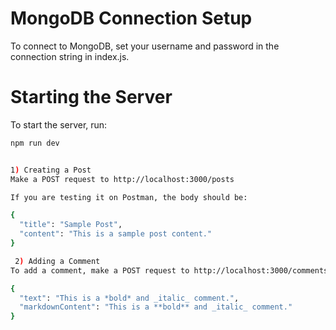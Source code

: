 # MongoDB Connection Setup

To connect to MongoDB, set your username and password in the connection string in index.js.

# Starting the Server

To start the server, run:

```bash
npm run dev


1) Creating a Post
Make a POST request to http://localhost:3000/posts

If you are testing it on Postman, the body should be:

{
  "title": "Sample Post",
  "content": "This is a sample post content."
}

 2) Adding a Comment
To add a comment, make a POST request to http://localhost:3000/comments/PostId, replacing PostId with the ID of the post.

{
  "text": "This is a *bold* and _italic_ comment.",
  "markdownContent": "This is a **bold** and _italic_ comment."
}
